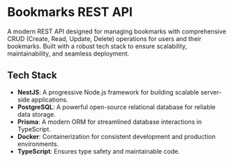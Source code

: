 # Bookmarks REST API

A modern REST API designed for managing bookmarks with comprehensive CRUD (Create, Read, Update, Delete) operations for users and their bookmarks. Built with a robust tech stack to ensure scalability, maintainability, and seamless deployment.

## Tech Stack
- **NestJS**: A progressive Node.js framework for building scalable server-side applications.
- **PostgreSQL**: A powerful open-source relational database for reliable data storage.
- **Prisma**: A modern ORM for streamlined database interactions in TypeScript.
- **Docker**: Containerization for consistent development and production environments.
- **TypeScript**: Ensures type safety and maintainable code.
